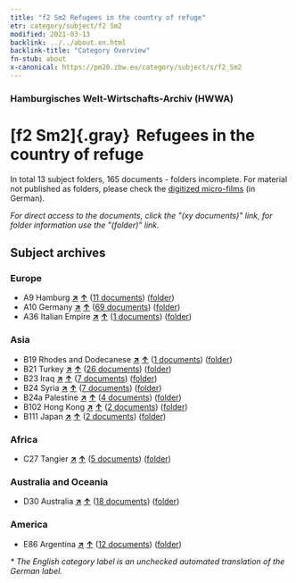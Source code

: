 ```yaml
---
title: "f2 Sm2 Refugees in the country of refuge"
etr: category/subject/f2 Sm2
modified: 2021-03-13
backlink: ../../about.en.html
backlink-title: "Category Overview"
fn-stub: about
x-canonical: https://pm20.zbw.eu/category/subject/s/f2_Sm2
---
```


### Hamburgisches Welt-Wirtschafts-Archiv (HWWA)
# [f2 Sm2]{.gray}&#8201; Refugees in the country of refuge&#160; 





In total 13 subject folders, 165 documents - folders incomplete.
For material not published as folders, please check the [digitized micro-films](/film/h1_sh.de.html) (in German).

_For direct access to the documents, click the "(xy documents)" link, for folder information use the "(folder)" link._

## Subject archives



### Europe

- A9 Hamburg [**&nearr;**](../../../geo/i/140905/about.en.html "Hamburg (all folders)") [**&uarr;**](../../../geo/about.en.html#A9 "Country category system") (<a href="https://pm20.zbw.eu/dfgview/sh/140905,144288" title="about: Hamburg : Refugees in the country of refuge" target="_blank">11 documents</a>) ([folder](../../../../folder/sh/1409xx/140905/1442xx/144288/about.en.html))
- A10 Germany [**&nearr;**](../../../geo/i/126128/about.en.html "Germany (all folders)") [**&uarr;**](../../../geo/about.en.html#A10 "Country category system") (<a href="https://pm20.zbw.eu/dfgview/sh/126128,144288" title="about: Germany : Refugees in the country of refuge" target="_blank">69 documents</a>) ([folder](../../../../folder/sh/1261xx/126128/1442xx/144288/about.en.html))
- A36 Italian Empire [**&nearr;**](../../../geo/i/141012/about.en.html "Italian Empire (all folders)") [**&uarr;**](../../../geo/about.en.html#A36 "Country category system") (<a href="https://pm20.zbw.eu/dfgview/sh/141012,144288" title="about: Italian Empire : Refugees in the country of refuge" target="_blank">1 documents</a>) ([folder](../../../../folder/sh/1410xx/141012/1442xx/144288/about.en.html))

### Asia

- B19 Rhodes and Dodecanese [**&nearr;**](../../../geo/i/141106/about.en.html "Rhodes and Dodecanese (all folders)") [**&uarr;**](../../../geo/about.en.html#B19 "Country category system") (<a href="https://pm20.zbw.eu/dfgview/sh/141106,144288" title="about: Rhodes and Dodecanese : Refugees in the country of refuge" target="_blank">1 documents</a>) ([folder](../../../../folder/sh/1411xx/141106/1442xx/144288/about.en.html))
- B21 Turkey [**&nearr;**](../../../geo/i/141111/about.en.html "Turkey (all folders)") [**&uarr;**](../../../geo/about.en.html#B21 "Country category system") (<a href="https://pm20.zbw.eu/dfgview/sh/141111,144288" title="about: Turkey : Refugees in the country of refuge" target="_blank">26 documents</a>) ([folder](../../../../folder/sh/1411xx/141111/1442xx/144288/about.en.html))
- B23 Iraq [**&nearr;**](../../../geo/i/141113/about.en.html "Iraq (all folders)") [**&uarr;**](../../../geo/about.en.html#B23 "Country category system") (<a href="https://pm20.zbw.eu/dfgview/sh/141113,144288" title="about: Iraq : Refugees in the country of refuge" target="_blank">7 documents</a>) ([folder](../../../../folder/sh/1411xx/141113/1442xx/144288/about.en.html))
- B24 Syria [**&nearr;**](../../../geo/i/141114/about.en.html "Syria (all folders)") [**&uarr;**](../../../geo/about.en.html#B24 "Country category system") (<a href="https://pm20.zbw.eu/dfgview/sh/141114,144288" title="about: Syria : Refugees in the country of refuge" target="_blank">7 documents</a>) ([folder](../../../../folder/sh/1411xx/141114/1442xx/144288/about.en.html))
- B24a Palestine [**&nearr;**](../../../geo/i/141115/about.en.html "Palestine (all folders)") [**&uarr;**](../../../geo/about.en.html#B24a "Country category system") (<a href="https://pm20.zbw.eu/dfgview/sh/141115,144288" title="about: Palestine : Refugees in the country of refuge" target="_blank">4 documents</a>) ([folder](../../../../folder/sh/1411xx/141115/1442xx/144288/about.en.html))
- B102 Hong Kong [**&nearr;**](../../../geo/i/141268/about.en.html "Hong Kong (all folders)") [**&uarr;**](../../../geo/about.en.html#B102 "Country category system") (<a href="https://pm20.zbw.eu/dfgview/sh/141268,144288" title="about: Hong Kong : Refugees in the country of refuge" target="_blank">2 documents</a>) ([folder](../../../../folder/sh/1412xx/141268/1442xx/144288/about.en.html))
- B111 Japan [**&nearr;**](../../../geo/i/141272/about.en.html "Japan (all folders)") [**&uarr;**](../../../geo/about.en.html#B111 "Country category system") (<a href="https://pm20.zbw.eu/dfgview/sh/141272,144288" title="about: Japan : Refugees in the country of refuge" target="_blank">2 documents</a>) ([folder](../../../../folder/sh/1412xx/141272/1442xx/144288/about.en.html))

### Africa

- C27 Tangier [**&nearr;**](../../../geo/i/141360/about.en.html "Tangier (all folders)") [**&uarr;**](../../../geo/about.en.html#C27 "Country category system") (<a href="https://pm20.zbw.eu/dfgview/sh/141360,144288" title="about: Tangier : Refugees in the country of refuge" target="_blank">5 documents</a>) ([folder](../../../../folder/sh/1413xx/141360/1442xx/144288/about.en.html))

### Australia and Oceania

- D30 Australia [**&nearr;**](../../../geo/i/141621/about.en.html "Australia (all folders)") [**&uarr;**](../../../geo/about.en.html#D30 "Country category system") (<a href="https://pm20.zbw.eu/dfgview/sh/141621,144288" title="about: Australia : Refugees in the country of refuge" target="_blank">18 documents</a>) ([folder](../../../../folder/sh/1416xx/141621/1442xx/144288/about.en.html))

### America

- E86 Argentina [**&nearr;**](../../../geo/i/141692/about.en.html "Argentina (all folders)") [**&uarr;**](../../../geo/about.en.html#E86 "Country category system") (<a href="https://pm20.zbw.eu/dfgview/sh/141692,144288" title="about: Argentina : Refugees in the country of refuge" target="_blank">12 documents</a>) ([folder](../../../../folder/sh/1416xx/141692/1442xx/144288/about.en.html))


_* The English category label is an unchecked automated translation of the German label._

